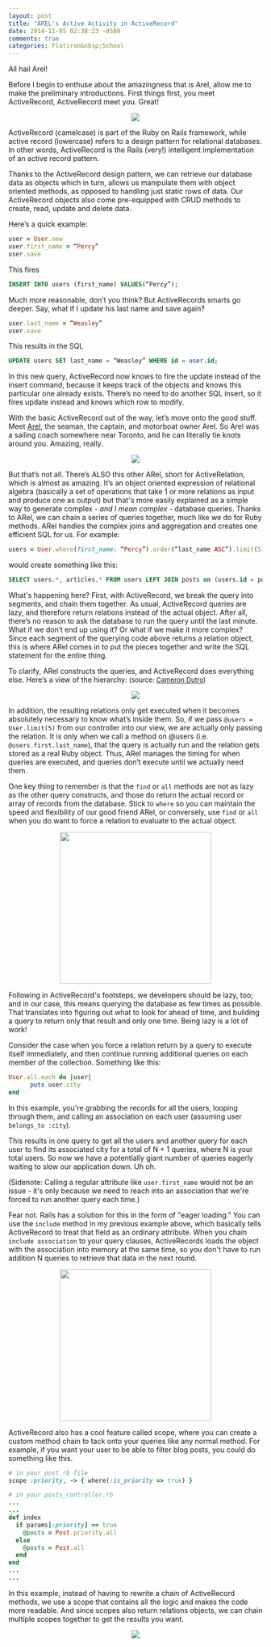 ```yaml
---
layout: post
title: "AREL's Active Activity in ActiveRecord"
date: 2014-11-05 02:38:23 -0500
comments: true
categories: Flatiron&nbsp;School
---
```

All hail Arel!
<!--more-->

Before I begin to enthuse about the amazingness that is Arel, allow me to make the preliminary introductions. First things first, you meet ActiveRecord, ActiveRecord meet you. Great!

<div style="text-align: center">
  <img src="http://i.imgur.com/7SfPSef.gif">
</div>

ActiveRecord (camelcase) is part of the Ruby on Rails framework, while active record (lowercase) refers to a design pattern for relational databases. In other words, ActiveRecord is the Rails (very!) intelligent implementation of an active record pattern. 

Thanks to the ActiveRecord design pattern, we can retrieve our database data as objects which in turn, allows us manipulate them with object oriented methods, as opposed to handling just static rows of data. Our ActiveRecord objects also come pre-equipped with CRUD methods to create, read, update and delete data. 

Here’s a quick example:

```ruby
user = User.new
user.first_name = “Percy”
user.save
```
This fires

```sql
INSERT INTO users (first_name) VALUES(“Percy”);
```

Much more reasonable, don’t you think? But ActiveRecords smarts go deeper. Say, what if I update his last name and save again? 

```ruby
user.last_name = “Weasley”
user.save
```

This results in the SQL

```sql
UPDATE users SET last_name = “Weasley” WHERE id = user.id;
```

In this new query, ActiveRecord now knows to fire the update instead of the insert command, because it keeps track of the objects and knows this particular one already exists. There’s no need to do another SQL insert, so it fires update instead and knows which row to modify.

With the basic ActiveRecord out of the way, let’s move onto the good stuff. Meet <a href="http://www.arelenglish.com/">Arel</a>, the seaman, the captain, and motorboat owner Arel. So Arel was a sailing coach somewhere near Toronto, and he can literally tie knots around you. Amazing, really.

<div style="text-align:center">
  <img src="http://i.imgur.com/5sk8cnL.jpg">
</div>

But that’s not all. There’s ALSO this other ARel, short for ActiveRelation, which is almost as amazing. It’s an object oriented expression of relational algebra (basically a set of operations that take 1 or more relations as input and produce one as output) but that's more easily explained as a simple way to generate complex - <span style="font-style: italic">and I mean complex</span> - database queries. Thanks to ARel, we can chain a series of queries together, much like we do for Ruby methods. ARel handles the complex joins and aggregation and creates one efficient SQL for us. For example:

```ruby
users = User.where(first_name: “Percy”).order(“last_name ASC”).limit(5).include(:posts)
```
would create something like this:

```sql
SELECT users.*, articles.* FROM users LEFT JOIN posts on (users.id = posts.user.id) WHERE users.first_name = “Percy”) ORDER BY last_name ASC LIMIT 5;
```


What's happening here? First, with ActiveRecord, we break the query into segments, and chain them together.  As usual, ActiveRecord queries are lazy, and therefore return relations instead of the actual object. After all, there’s no reason to ask the database to run the query until the last minute. What if we don’t end up using it? Or what if we make it more complex? Since each segment of the querying code above returns a relation object, this is where ARel comes in to put the pieces together and write the SQL statement for the entire thing. 

To clarify, ARel constructs the queries, and ActiveRecord does everything else. Here’s a view of the hierarchy: <span style="font-size:small">(source: <a href="https://twitter.com/camertron">Cameron Dutro</a>)</span> 

<div style="text-align: center">
  <img src="http://i.imgur.com/XWTYQLS.jpg"/>
</div>

In addition, the resulting relations only get executed when it becomes absolutely necessary to know what’s inside them. So, if we pass ```@users = User.limit(5)``` from our controller into our view, we are actually only passing the relation. It is only when we call a method on @users (i.e. ```@users.first.last_name```), that the query is actually run and the relation gets stored as a real Ruby object. Thus, ARel manages the timing for when queries are executed, and queries don’t execute until we actually need them. 

One key thing to remember is that the ```find``` or ```all``` methods are not as lazy as the other query constructs, and those do return the actual record or array of records from the database. Stick to ```where``` so you can maintain the speed and flexibility of our good friend ARel, or conversely, use ```find``` or  ```all``` when you do want to force a relation to evaluate to the actual object. 

<div style="text-align: center">
  <img src="http://i.imgur.com/gUSRwk5.png" height="300px">
</div>

Following in ActiveRecord's footsteps, we developers should be lazy, too; and in our case, this means querying the database as few times as possible. That translates into figuring out what to look for ahead of time, and building a query to return only that result and only one time. Being lazy is a lot of work!

Consider the case when you force a relation return by a query to execute itself immediately, and then continue running additional queries on each member of the collection. Something like this:

``` ruby
User.all.each do |user|
      puts user.city
end
```

In this example, you're grabbing the records for all the users, looping through them, and calling an association on each user (assuming user ```belongs_to :city```).

This results in one query to get all the users and another query for each user to find its associated city for a total of N + 1 queries, where N is your total users. So now we have a potentially giant number of queries eagerly waiting to slow our application down. Uh oh.

(Sidenote: Calling a regular attribute like ```user.first_name``` would not be an issue - it's only because we need to reach into an association that we're forced to run another query each time.)

Fear not. Rails has a solution for this in the form of "eager loading." You can use the ```include``` method in my previous example above, which basically tells ActiveRecord to treat that field as an ordinary attribute. When you chain ```include association``` to your query clauses, ActiveRecords loads the object with the association into memory at the same time, so you don't have to run addition N queries to retrieve that data in the next round. 

<div style="text-align:center">
  <img src="http://i.imgur.com/me17adx.jpg" height="300px">
</div>

ActiveRecord also has a cool feature called scope, where you can create a custom method chain to tack onto your queries like any normal method. For example, if you want your user to be able to filter blog posts, you could do something like this.


```ruby
# in your post.rb file
scope :priority, -> { where(:is_priority => true) }

# in your posts_controller.rb
...
...
def index
  if params[:priority] == true
    @posts = Post.priority.all
  else
    @posts = Post.all
  end
end
...
...
```

In this example, instead of having to rewrite a chain of ActiveRecord methods, we use a scope that contains all the logic and makes the code more readable. And since scopes also return relations objects, we can chain multiple scopes together to get the results you want.

<div style="text-align:center">
  <img src="http://i.imgur.com/CoeT6Qf.jpg">
</div>

